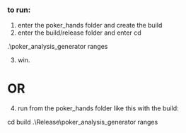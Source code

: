 ### to run:

1. enter the poker_hands folder and create the build
2. enter the build/release folder and enter cd 

.\poker_analysis_generator ranges

3. win. 

# OR 

4. run from the poker_hands folder like this with the build:

cd build
.\Release\poker_analysis_generator ranges

